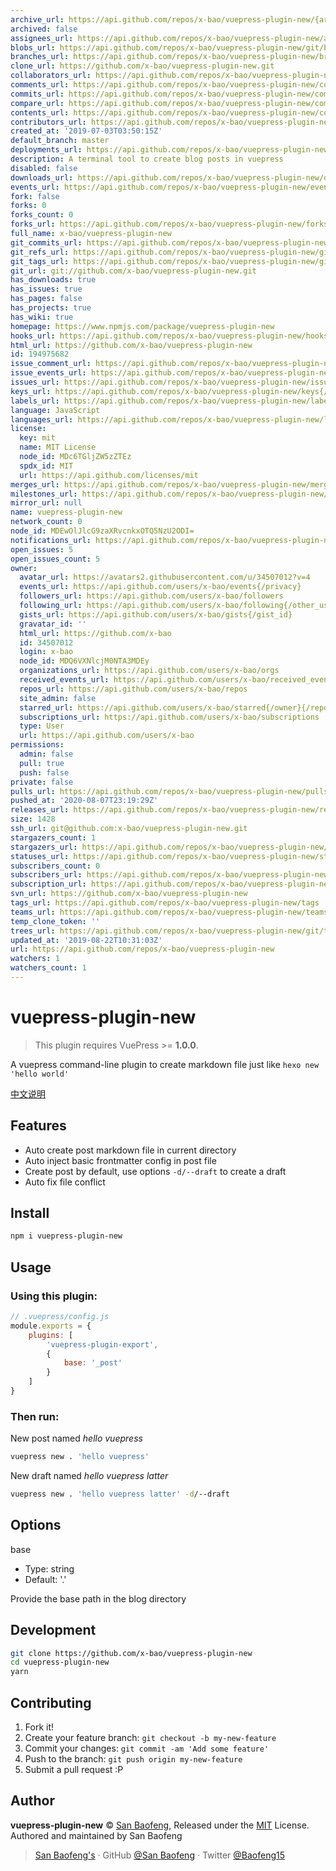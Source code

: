 ```yaml
---
archive_url: https://api.github.com/repos/x-bao/vuepress-plugin-new/{archive_format}{/ref}
archived: false
assignees_url: https://api.github.com/repos/x-bao/vuepress-plugin-new/assignees{/user}
blobs_url: https://api.github.com/repos/x-bao/vuepress-plugin-new/git/blobs{/sha}
branches_url: https://api.github.com/repos/x-bao/vuepress-plugin-new/branches{/branch}
clone_url: https://github.com/x-bao/vuepress-plugin-new.git
collaborators_url: https://api.github.com/repos/x-bao/vuepress-plugin-new/collaborators{/collaborator}
comments_url: https://api.github.com/repos/x-bao/vuepress-plugin-new/comments{/number}
commits_url: https://api.github.com/repos/x-bao/vuepress-plugin-new/commits{/sha}
compare_url: https://api.github.com/repos/x-bao/vuepress-plugin-new/compare/{base}...{head}
contents_url: https://api.github.com/repos/x-bao/vuepress-plugin-new/contents/{+path}
contributors_url: https://api.github.com/repos/x-bao/vuepress-plugin-new/contributors
created_at: '2019-07-03T03:50:15Z'
default_branch: master
deployments_url: https://api.github.com/repos/x-bao/vuepress-plugin-new/deployments
description: A terminal tool to create blog posts in vuepress
disabled: false
downloads_url: https://api.github.com/repos/x-bao/vuepress-plugin-new/downloads
events_url: https://api.github.com/repos/x-bao/vuepress-plugin-new/events
fork: false
forks: 0
forks_count: 0
forks_url: https://api.github.com/repos/x-bao/vuepress-plugin-new/forks
full_name: x-bao/vuepress-plugin-new
git_commits_url: https://api.github.com/repos/x-bao/vuepress-plugin-new/git/commits{/sha}
git_refs_url: https://api.github.com/repos/x-bao/vuepress-plugin-new/git/refs{/sha}
git_tags_url: https://api.github.com/repos/x-bao/vuepress-plugin-new/git/tags{/sha}
git_url: git://github.com/x-bao/vuepress-plugin-new.git
has_downloads: true
has_issues: true
has_pages: false
has_projects: true
has_wiki: true
homepage: https://www.npmjs.com/package/vuepress-plugin-new
hooks_url: https://api.github.com/repos/x-bao/vuepress-plugin-new/hooks
html_url: https://github.com/x-bao/vuepress-plugin-new
id: 194975682
issue_comment_url: https://api.github.com/repos/x-bao/vuepress-plugin-new/issues/comments{/number}
issue_events_url: https://api.github.com/repos/x-bao/vuepress-plugin-new/issues/events{/number}
issues_url: https://api.github.com/repos/x-bao/vuepress-plugin-new/issues{/number}
keys_url: https://api.github.com/repos/x-bao/vuepress-plugin-new/keys{/key_id}
labels_url: https://api.github.com/repos/x-bao/vuepress-plugin-new/labels{/name}
language: JavaScript
languages_url: https://api.github.com/repos/x-bao/vuepress-plugin-new/languages
license:
  key: mit
  name: MIT License
  node_id: MDc6TGljZW5zZTEz
  spdx_id: MIT
  url: https://api.github.com/licenses/mit
merges_url: https://api.github.com/repos/x-bao/vuepress-plugin-new/merges
milestones_url: https://api.github.com/repos/x-bao/vuepress-plugin-new/milestones{/number}
mirror_url: null
name: vuepress-plugin-new
network_count: 0
node_id: MDEwOlJlcG9zaXRvcnkxOTQ5NzU2ODI=
notifications_url: https://api.github.com/repos/x-bao/vuepress-plugin-new/notifications{?since,all,participating}
open_issues: 5
open_issues_count: 5
owner:
  avatar_url: https://avatars2.githubusercontent.com/u/34507012?v=4
  events_url: https://api.github.com/users/x-bao/events{/privacy}
  followers_url: https://api.github.com/users/x-bao/followers
  following_url: https://api.github.com/users/x-bao/following{/other_user}
  gists_url: https://api.github.com/users/x-bao/gists{/gist_id}
  gravatar_id: ''
  html_url: https://github.com/x-bao
  id: 34507012
  login: x-bao
  node_id: MDQ6VXNlcjM0NTA3MDEy
  organizations_url: https://api.github.com/users/x-bao/orgs
  received_events_url: https://api.github.com/users/x-bao/received_events
  repos_url: https://api.github.com/users/x-bao/repos
  site_admin: false
  starred_url: https://api.github.com/users/x-bao/starred{/owner}{/repo}
  subscriptions_url: https://api.github.com/users/x-bao/subscriptions
  type: User
  url: https://api.github.com/users/x-bao
permissions:
  admin: false
  pull: true
  push: false
private: false
pulls_url: https://api.github.com/repos/x-bao/vuepress-plugin-new/pulls{/number}
pushed_at: '2020-08-07T23:19:29Z'
releases_url: https://api.github.com/repos/x-bao/vuepress-plugin-new/releases{/id}
size: 1428
ssh_url: git@github.com:x-bao/vuepress-plugin-new.git
stargazers_count: 1
stargazers_url: https://api.github.com/repos/x-bao/vuepress-plugin-new/stargazers
statuses_url: https://api.github.com/repos/x-bao/vuepress-plugin-new/statuses/{sha}
subscribers_count: 0
subscribers_url: https://api.github.com/repos/x-bao/vuepress-plugin-new/subscribers
subscription_url: https://api.github.com/repos/x-bao/vuepress-plugin-new/subscription
svn_url: https://github.com/x-bao/vuepress-plugin-new
tags_url: https://api.github.com/repos/x-bao/vuepress-plugin-new/tags
teams_url: https://api.github.com/repos/x-bao/vuepress-plugin-new/teams
temp_clone_token: ''
trees_url: https://api.github.com/repos/x-bao/vuepress-plugin-new/git/trees{/sha}
updated_at: '2019-08-22T10:31:03Z'
url: https://api.github.com/repos/x-bao/vuepress-plugin-new
watchers: 1
watchers_count: 1
---
```


# vuepress-plugin-new

> This plugin requires VuePress >= **1.0.0**.

A vuepress command-line plugin to create markdown file just like `hexo new 'hello world'`

[中文说明](https://raw.githubusercontent.com/Baofeng/vuepress-plugin-new/master/zh/README.md)

## Features

- Auto create post markdown file in current directory
- Auto inject basic frontmatter config in post file
- Create post by default, use options `-d/--draft` to create a draft
- Auto fix file conflict

## Install

```bash
npm i vuepress-plugin-new
```

## Usage

### Using this plugin:

```js
// .vuepress/config.js
module.exports = {
    plugins: [
        'vuepress-plugin-export',
        {
            base: '_post'
        }
    ]
}
```

### Then run:

New post named *hello vuepress*

```bash
vuepress new . 'hello vuepress'
```

New draft named *hello vuepress latter*

```bash
vuepress new . 'hello vuepress latter' -d/--draft
```

## Options

base

- Type: string
- Default: '.'

Provide the base path in the blog directory


## Development

```bash
git clone https://github.com/x-bao/vuepress-plugin-new
cd vuepress-plugin-new
yarn
```

## Contributing

1. Fork it!
2. Create your feature branch: `git checkout -b my-new-feature`
3. Commit your changes: `git commit -am 'Add some feature'`
4. Push to the branch: `git push origin my-new-feature`
5. Submit a pull request :P


## Author

**vuepress-plugin-new** © [San Baofeng](https://github.com/x-bao), Released under the [MIT](https://raw.githubusercontent.com/Baofeng/vuepress-plugin-new/master/LICENSE) License.<br>
Authored and maintained by San Baofeng

> [San Baofeng's](https://arts.sanbaofengs.com) · GitHub [@San Baofeng](https://github.com/x-bao) · Twitter [@Baofeng15](https://twitter.com/Baofeng15)
